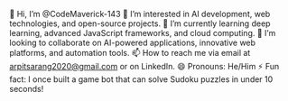👋 Hi, I’m @CodeMaverick-143
👀 I’m interested in AI development, web technologies, and open-source projects.
🌱 I’m currently learning deep learning, advanced JavaScript frameworks, and cloud computing.
💞️ I’m looking to collaborate on AI-powered applications, innovative web platforms, and automation tools.
📫 How to reach me via email at arpitsarang2020@gmail.com or on LinkedIn.
😄 Pronouns: He/Him
⚡ Fun fact: I once built a game bot that can solve Sudoku puzzles in under 10 seconds!

<!---
CodeMaverick-143/CodeMaverick-143 is a ✨ special ✨ repository because its `README.md` (this file) appears on your GitHub profile.
You can click the Preview link to take a look at your changes.
--->
